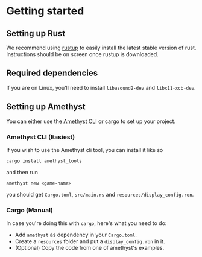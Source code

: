 # Getting started

## Setting up Rust

We recommend using [rustup][ru] to easily install the latest stable version of rust.
Instructions should be on screen once rustup is downloaded.

[ru]: https://rustup.rs

## Required dependencies

If you are on Linux, you'll need to install `libasound2-dev` and `libx11-xcb-dev`.

## Setting up Amethyst

You can either use the [Amethyst CLI][cl] or cargo to set up your project.

### Amethyst CLI (Easiest)
If you wish to use the Amethyst cli tool, you can install it like so

```norun
cargo install amethyst_tools
```

and then run

```norun
amethyst new <game-name>
```

you should get `Cargo.toml`, `src/main.rs` and `resources/display_config.ron`.

### Cargo (Manual)

In case you're doing this with `cargo`, here's what you need to do:

* Add `amethyst` as dependency in your `Cargo.toml`.
* Create a `resources` folder and put a `display_config.ron` in it.
* (Optional) Copy the code from one of amethyst's examples.


[cl]: https://github.com/amethyst/tools
[gi]: https://gitter.im/amethyst/general
